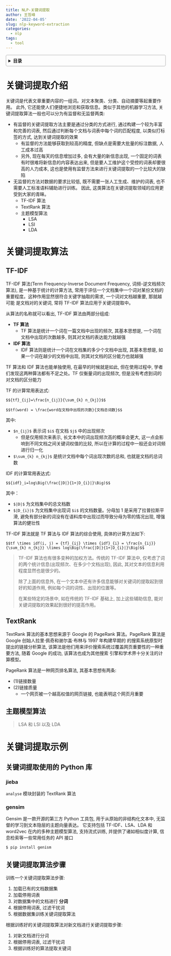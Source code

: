 ```yaml
---
title: NLP-关键词提取
author: 王哲峰
date: '2022-04-05'
slug: nlp-keyword-extraction
categories:
  - nlp
tags:
  - tool
---
```


<style>
details {
    border: 1px solid #aaa;
    border-radius: 4px;
    padding: .5em .5em 0;
}
summary {
    font-weight: bold;
    margin: -.5em -.5em 0;
    padding: .5em;
}
details[open] {
    padding: .5em;
}
details[open] summary {
    border-bottom: 1px solid #aaa;
    margin-bottom: .5em;
}
</style>

<details><summary>目录</summary><p>

- [关键词提取介绍](#关键词提取介绍)
- [关键词提取算法](#关键词提取算法)
  - [TF-IDF](#tf-idf)
  - [TextRank](#textrank)
  - [主题模型算法](#主题模型算法)
- [关键词提取示例](#关键词提取示例)
  - [关键词提取使用的 Python 库](#关键词提取使用的-python-库)
    - [jieba](#jieba)
    - [gensim](#gensim)
  - [关键词提取算法步骤](#关键词提取算法步骤)
</p></details><p></p>

# 关键词提取介绍

关键词是代表文章重要内容的一组词。对文本聚类、分类、自动摘要等起重要作用。
此外, 它还能使人们便捷地浏览和获取信息。类似于其他的机器学习方法, 
关键词提取算法一般也可以分为有监督和无监督两类:

* 有监督的关键词提取方法主要是通过分类的方式进行, 通过构建一个较为丰富和完善的词表, 
  然后通过判断每个文档与词表中每个词的匹配程度, 以类似打标签的方式, 达到关键词提取的效果
    - 有监督的方法能够获取到较高的精度, 但缺点是需要大批量的标注数据, 人工成本过高
    - 另外, 现在每天的信息增加过多, 会有大量的新信息出现, 一个固定的词表有时很难将新信息的内容表达出来, 
      但是要人工维护这个受控的词表却要很高的人力成本, 这也是使用有监督方法来进行关键词提取的一个比较大的缺陷
* 无监督的方法对数据的要求比较低, 既不需要一张人工生成、维护的词表, 也不需要人工标准语料辅助进行训练。
  因此, 这类算法在关键词提取领域的应用更受到大家的青睐。
    - TF-IDF 算法
    - TextRank 算法
    - 主题模型算法
        - LSA
        - LSI
        - LDA

# 关键词提取算法

## TF-IDF

TF-IDF 算法(Term Frequency-Inverse Document Frequency, 词频-逆文档频次算法), 是一种基于统计的计算方法, 
常用于评估一个文档集中一个词对某份文档的重要程度。这种作用显然很符合关键字抽取的需求, 一个词对文档越重要, 那就越可能
是文档对的关键词, 常将 TF-IDF 算法应用于关键词提取中。

从算法的名称就可以看出, TF-IDF 算法由两部分组成:

* **TF 算法**
    - TF 算法是统计一个词在一篇文档中出现的频次, 其基本思想是, 一个词在文档中出现的次数越多, 则其对文档的表达能力就越强
* **IDF 算法**
    - IDF 算法则是统计一个词在文档集的多少个文档中出现, 其基本思想是, 如果一个词在越少的文档中出现, 则其对文档的区分能力也就越强

TF 算法和 IDF 算法也能单独使用, 在最早的时候就是如此, 但在使用过程中, 
学者们发现这两种算法都有不足之处。TF 仅衡量词的出现频次, 但是没有考虑到词的对文档的区分能力

TF 的计算常用表达式:

`$${tf}_{ij}=\frac{n_{ij}}{\sum_{k} n_{kj}}$$` 

`$$tf(word) = \frac{word在文档中出现的次数}{文档总词数}$$` 

其中:

* `$n_{ij}$` 表示词 `$i$` 在文档 `$j$` 中的出现频次
    - 但是仅用频次来表示, 长文本中的词出现频次高的概率会更大, 
      这一点会影响到不同文档之间关键词权值的比较, 
      所以在计算的过程中一般还会对词频进行归一化
* `$\sum_{k} n_{kj}$` 是统计文档中每个词出现次数的总和, 也就是文档的总词数

IDF 的计算常用表达式:

`$${idf}_i=log\Big(\frac{|D|}{1+|D_{i}|}\Big)$$` 

其中：

- `$|D|$` 为文档集中的总文档数
- `$|D_{i}|$` 为文档集中出现词 `$i$` 的文档数量。分母加 1 是采用了拉普拉斯平滑, 
   避免有部分新的词没有在语料库中出现过而导致分母为零的情况出现, 增强算法的健壮性

TF-IDF 算法就是 TF 算法与 IDF 算法的综合使用, 具体的计算方法如下:

`$$tf \times idf(i, j) = {tf}_{ij} \times {idf}_{i} = \frac{n_{ij}}{\sum_{k} n_{kj}} \times log\Big(\frac{|D|}{1+|D_{i}|}\Big)$$` 

> TF-IDF 算法也有很多变种的加权方法。传统的 TF-IDF 算法中, 仅考虑了词的两个统计信息(出现频次、在多少个文档出现), 
> 因此, 其对文本的信息利用程度显然也是很少的。
> 
> 除了上面的信息外, 在一个文本中还有许多信息能够对关键词的提取起到很好的知道作用, 例如每个词的词性、出现的位置等。
> 
> 在某些特定的场景中, 如在传统的 TF-IDF 基础上, 加上这些辅助信息, 能对关键词提取的效果起到很好的提高作用。

## TextRank

TextRank 算法的基本思想来源于 Google 的 PageRank 算法。PageRank 算法是 Google 创始人拉里·佩奇和谢尔盖·布林与 1997 年构建早期的
的搜索系统原型时提出的链接分析算法, 该算法是他们用来评价搜索系统过覆盖网页重要性的一种重要方法, 随着 Google 的成功, 该算法也成为其他搜索
引擎和学术界十分关注的计算模型。

PageRank 算法是一种网页排名算法, 其基本思想有两条:

- (1)链接数量
- (2)链接质量
    - 一个网页被一个越高权值的网页链接, 也能表明这个网页月重要

## 主题模型算法

> LSA 和 LSI 以及 LDA

# 关键词提取示例

## 关键词提取使用的 Python 库

### jieba

`analyse` 模块封装的 TextRank 算法

### gensim

Gensim 是一款开源的第三方 Python 工具包, 用于从原始的非结构化文本中, 无监督的学习到文本隐层的主题向量表达。
它支持包括 TF-IDF、LSA、LDA 和 word2vec 在内的多种主题模型算法, 支持流式训练, 并提供了诸如相似度计算, 
信息检索等一些常用任务的 API 接口

```bash
$ pip install genism
```

## 关键词提取算法步骤

训练一个关键词提取算法步骤:

1. 加载已有的文档数据集
2. 加载停用词表
3. 对数据集中的文档进行 **分词**
4. 根据停用词表, 过滤干扰词
5. 根据数据集训练关键词提取算法

根据训练好的关键词提取算法对新文档进行关键词提取步骤:

1. 对新文档进行分词
2. 根据停用词表, 过滤干扰词
3. 根据训练好的算法提取关键词


